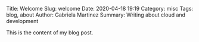 Title: Welcome
Slug: welcome
Date: 2020-04-18 19:19
Category: misc
Tags: blog, about
Author: Gabriela Martinez
Summary: Writing about cloud and development

This is the content of my blog post.

